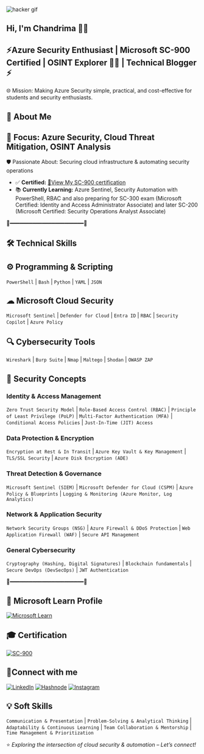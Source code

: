 ![hacker gif](https://github.com/user-attachments/assets/07c85f80-d9cf-4902-8655-392ab0407637)

## Hi, I'm Chandrima 👩‍💻

## ⚡Azure Security Enthusiast | Microsoft SC-900 Certified | OSINT Explorer 🕵️‍♀️ | Technical Blogger ⚡

 🌐 Mission: Making Azure Security simple, practical, and cost-effective for students and security enthusiasts.

## 🚀 About Me

## 🎯 Focus: Azure Security, Cloud Threat Mitigation, OSINT Analysis

🛡 Passionate About: Securing cloud infrastructure & automating security operations
- ✅ **Certified:** [🧷View My SC-900 certification](https://learn.microsoft.com/api/credentials/share/en-us/ChandrimaDas-7898/5C5B7366449C0283?sharingId=A31D56E5ACACEDD8)
- 📚 **Currently Learning:** Azure Sentinel, Security Automation with PowerShell, RBAC and also preparing for SC-300 exam (Microsoft Certified: Identity and Access Administrator Associate) and later SC-200 (Microsoft Certified: Security Operations Analyst Associate)

🌌━━━━━━━━━━━━━━━━━━━━━━━🌌

## 🛠 Technical Skills

## ⚙ Programming & Scripting

`PowerShell` | `Bash` | `Python` | `YAML` | `JSON`

## ☁ Microsoft Cloud Security

`Microsoft Sentinel` | `Defender for Cloud` | `Entra ID` | `RBAC` | `Security Copilot` | `Azure Policy`

## 🔍 Cybersecurity Tools

`Wireshark` | `Burp Suite` | `Nmap` | `Maltego` | `Shodan` | `OWASP ZAP`

## 🔐 Security Concepts

### Identity & Access Management
`Zero Trust Security Model` | `Role-Based Access Control (RBAC)` | `Principle of Least Privilege (PoLP)` | `Multi-Factor Authentication (MFA)` | `Conditional Access Policies` | `Just-In-Time (JIT) Access`

### Data Protection & Encryption
`Encryption at Rest & In Transit` | `Azure Key Vault & Key Management` | `TLS/SSL Security` | `Azure Disk Encryption (ADE)`

### Threat Detection & Governance
`Microsoft Sentinel (SIEM)` | `Microsoft Defender for Cloud (CSPM)` | `Azure Policy & Blueprints` | `Logging & Monitoring (Azure Monitor, Log Analytics)`

### Network & Application Security
`Network Security Groups (NSG)` | `Azure Firewall & DDoS Protection` | `Web Application Firewall (WAF)` | `Secure API Management`

### General Cybersecurity
`Cryptography (Hashing, Digital Signatures)` | `Blockchain fundamentals` | `Secure DevOps (DevSecOps)` | `JWT Authentication` 

🌌━━━━━━━━━━━━━━━━━━━━━━━🌌

## 🏅 Microsoft Learn Profile
[![Microsoft Learn](https://img.shields.io/badge/Microsoft%20Learn-Profile-blue?style=for-the-badge&logo=microsoft)](https://learn.microsoft.com/en-us/users/chandrimadas-7898/)

## 🎓 Certification
[![SC-900](https://img.shields.io/badge/SC--900-Security%20Compliance%20Identity-blue?style=for-the-badge&logo=microsoft)](https://learn.microsoft.com/api/credentials/share/en-us/ChandrimaDas-7898/5C5B7366449C0283?sharingId=A31D56E5ACACEDD8)

## 🌟Connect with me
[![LinkedIn](https://img.shields.io/badge/LinkedIn-0077B5?style=for-the-badge&logo=linkedin&logoColor=white)](https://www.linkedin.com/in/cybergirly-chandrima/)
[![Hashnode](https://img.shields.io/badge/Blog-Hashnode-2962FF?style=for-the-badge&logo=hashnode&logoColor=white)](https://idksec.hashnode.dev/)
[![Instagram](https://img.shields.io/badge/Instagram-E4405F?style=for-the-badge&logo=instagram&logoColor=white)](https://www.instagram.com/_peacedeprived_/)

## 💡 Soft Skills
`Communication & Presentation` | `Problem-Solving & Analytical Thinking` | `Adaptability & Continuous Learning` | `Team Collaboration & Mentorship` | `Time Management & Prioritization`

⭐ *Exploring the intersection of cloud security & automation – Let’s connect!*

